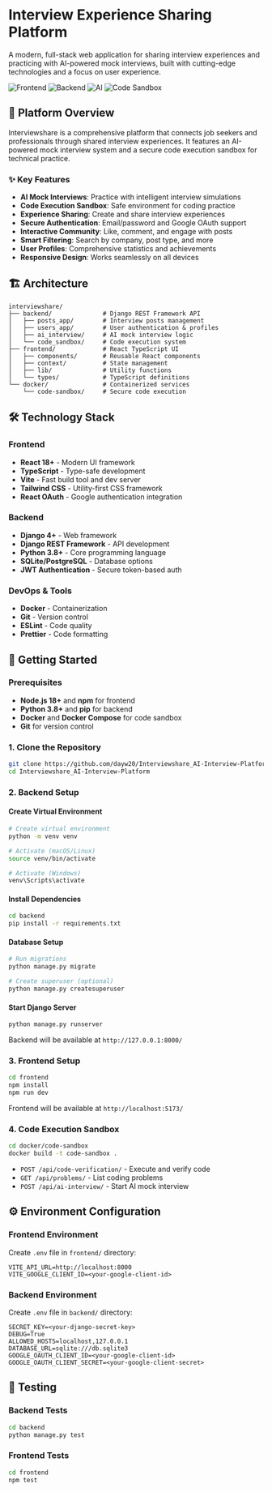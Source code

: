 # Interview Experience Sharing Platform

A modern, full-stack web application for sharing interview experiences and practicing with AI-powered mock interviews, built with cutting-edge technologies and a focus on user experience.

![Frontend](https://img.shields.io/badge/Frontend-React%20%2B%20TypeScript-blue)
![Backend](https://img.shields.io/badge/Backend-Django%20%2B%20DRF-green)
![AI](https://img.shields.io/badge/AI-Mock%20Interview-orange)
![Code Sandbox](https://img.shields.io/badge/Feature-Code%20Execution-purple)

## 🚀 Platform Overview

Interviewshare is a comprehensive platform that connects job seekers and professionals through shared interview experiences. It features an AI-powered mock interview system and a secure code execution sandbox for technical practice.

### ✨ Key Features

- **AI Mock Interviews**: Practice with intelligent interview simulations
- **Code Execution Sandbox**: Safe environment for coding practice
- **Experience Sharing**: Create and share interview experiences
- **Secure Authentication**: Email/password and Google OAuth support
- **Interactive Community**: Like, comment, and engage with posts
- **Smart Filtering**: Search by company, post type, and more
- **User Profiles**: Comprehensive statistics and achievements
- **Responsive Design**: Works seamlessly on all devices

## 🏗️ Architecture

```
interviewshare/
├── backend/              # Django REST Framework API
│   ├── posts_app/        # Interview posts management
│   ├── users_app/        # User authentication & profiles
│   ├── ai_interview/     # AI mock interview logic
│   └── code_sandbox/     # Code execution system
├── frontend/             # React TypeScript UI
│   ├── components/       # Reusable React components
│   ├── context/          # State management
│   ├── lib/              # Utility functions
│   └── types/            # TypeScript definitions
└── docker/               # Containerized services
    └── code-sandbox/     # Secure code execution
```

## 🛠️ Technology Stack

### Frontend
- **React 18+** - Modern UI framework
- **TypeScript** - Type-safe development
- **Vite** - Fast build tool and dev server
- **Tailwind CSS** - Utility-first CSS framework
- **React OAuth** - Google authentication integration

### Backend
- **Django 4+** - Web framework
- **Django REST Framework** - API development
- **Python 3.8+** - Core programming language
- **SQLite/PostgreSQL** - Database options
- **JWT Authentication** - Secure token-based auth

### DevOps & Tools
- **Docker** - Containerization
- **Git** - Version control
- **ESLint** - Code quality
- **Prettier** - Code formatting

## 🚀 Getting Started

### Prerequisites

- **Node.js 18+** and **npm** for frontend
- **Python 3.8+** and **pip** for backend
- **Docker** and **Docker Compose** for code sandbox
- **Git** for version control

### 1. Clone the Repository

```bash
git clone https://github.com/dayw20/Interviewshare_AI-Interview-Platform.git
cd Interviewshare_AI-Interview-Platform
```

### 2. Backend Setup

#### Create Virtual Environment
```bash
# Create virtual environment
python -m venv venv

# Activate (macOS/Linux)
source venv/bin/activate

# Activate (Windows)
venv\Scripts\activate
```

#### Install Dependencies
```bash
cd backend
pip install -r requirements.txt
```

#### Database Setup
```bash
# Run migrations
python manage.py migrate

# Create superuser (optional)
python manage.py createsuperuser
```

#### Start Django Server
```bash
python manage.py runserver
```

Backend will be available at `http://127.0.0.1:8000/`

### 3. Frontend Setup

```bash
cd frontend
npm install
npm run dev
```

Frontend will be available at `http://localhost:5173/`

### 4. Code Execution Sandbox

```bash
cd docker/code-sandbox
docker build -t code-sandbox .
```

- `POST /api/code-verification/` - Execute and verify code
- `GET /api/problems/` - List coding problems
- `POST /api/ai-interview/` - Start AI mock interview

## ⚙️ Environment Configuration

### Frontend Environment
Create `.env` file in `frontend/` directory:
```env
VITE_API_URL=http://localhost:8000
VITE_GOOGLE_CLIENT_ID=<your-google-client-id>
```

### Backend Environment
Create `.env` file in `backend/` directory:
```env
SECRET_KEY=<your-django-secret-key>
DEBUG=True
ALLOWED_HOSTS=localhost,127.0.0.1
DATABASE_URL=sqlite:///db.sqlite3
GOOGLE_OAUTH_CLIENT_ID=<your-google-client-id>
GOOGLE_OAUTH_CLIENT_SECRET=<your-google-client-secret>
```

## 🧪 Testing

### Backend Tests
```bash
cd backend
python manage.py test
```

### Frontend Tests
```bash
cd frontend
npm test
```

